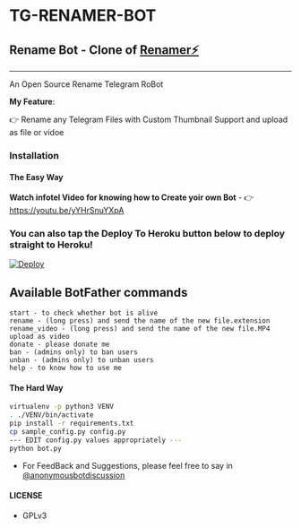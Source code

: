 # TG-RENAMER-BOT
## Rename Bot - Clone of  [Renamer⚡](https://t.me/renamer23_bot)
---

An Open Source Rename Telegram RoBot

**My Feature**:

👉 Rename any Telegram Files with Custom Thumbnail Support and upload as file or vidoe

### Installation

#### The Easy Way

**Watch infotel Video for knowing how to Create yoir own Bot** - 👉 https://youtu.be/yYHrSnuYXpA

### You can also tap the Deploy To Heroku button below to deploy straight to Heroku!

[![Deploy](https://www.herokucdn.com/deploy/button.svg)](https://www.heroku.com/deploy?template=https://github.com/Ns-AnoNymouS/TG-RENAMER-BOT/tree/master)

## Available BotFather commands
```
start - to check whether bot is alive 
rename - (long press) and send the name of the new file.extension
rename_video - (long press) and send the name of the new file.MP4 upload as video
donate - please donate me
ban - (admins only) to ban users
unban - (admins only) to unban users
help - to know how to use me
```

#### The Hard Way

```sh
virtualenv -p python3 VENV
. ./VENV/bin/activate
pip install -r requirements.txt
cp sample_config.py config.py
--- EDIT config.py values appropriately ---
python bot.py
```

- For FeedBack and Suggestions, please feel free to say in [@anonymousbotdiscussion](https://telegram.dog/anonymousbotdiscussion)

#### LICENSE
- GPLv3

